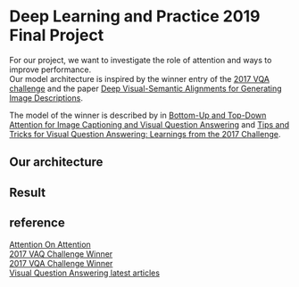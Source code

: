 # Deep Learning and Practice 2019 Final Project  
For our project, we want to investigate the role of attention and ways to improve performance.  
Our model architecture is inspired by the winner entry of the [2017 VQA challenge](https://visualqa.org/challenge_2017.html) and the paper [Deep Visual-Semantic Alignments for Generating Image Descriptions](https://arxiv.org/abs/1412.2306).  
  
The model of the winner is described by in [Bottom-Up and Top-Down Attention for Image Captioning and Visual Question Answering](https://arxiv.org/abs/1707.07998) and [Tips and Tricks for Visual Question Answering:
Learnings from the 2017 Challenge](https://arxiv.org/abs/1708.02711).  

## Our architecture  


## Result  


## reference
[Attention On Attention](https://github.com/SinghJasdeep/Attention-on-Attention-for-VQA)  
[2017 VAQ Challenge Winner](https://github.com/hengyuan-hu/bottom-up-attention-vqa)  
[2017 VQA Challenge Winner](https://github.com/markdtw/vqa-winner-cvprw-2017)  
[Visual Question Answering latest articles](http://bbs.cvmart.net/articles/391)  
